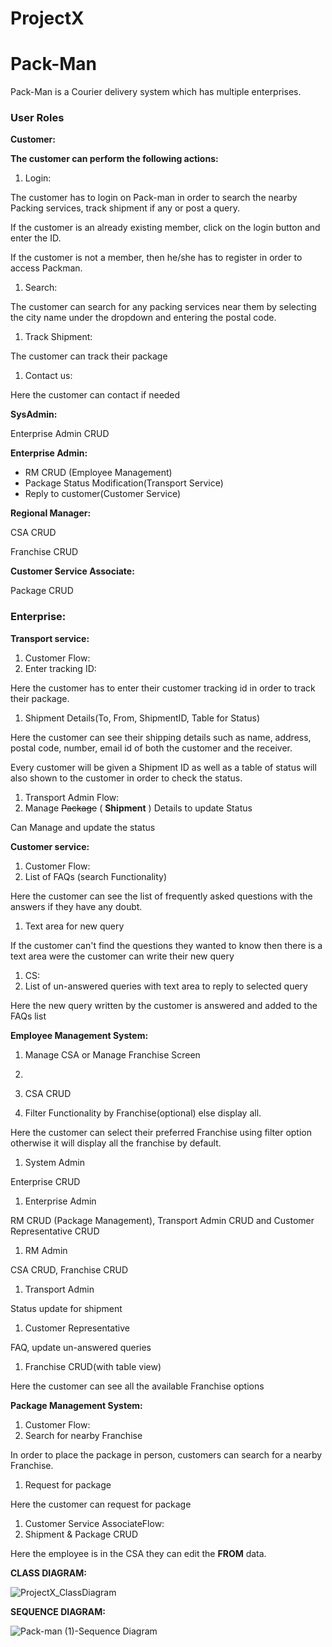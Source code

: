 # ProjectX
# Pack-Man

Pack-Man is a Courier delivery system which has multiple enterprises.

### **User Roles**

**Customer:**

**The customer can perform the following actions:**

1. Login:

The customer has to login on Pack-man in order to search the nearby Packing services, track shipment if any or post a query.

If the customer is an already existing member, click on the login button and enter the ID.

If the customer is not a member, then he/she has to register in order to access Packman.

1. Search:

The customer can search for any packing services near them by selecting the city name under the dropdown and entering the postal code.

1. Track Shipment:

The customer can track their package

1. Contact us:

Here the customer can contact if needed

**SysAdmin:**

Enterprise Admin CRUD

**Enterprise Admin:**

- RM CRUD (Employee Management)
- Package Status Modification(Transport Service)
- Reply to customer(Customer Service)

**Regional Manager:**

CSA CRUD

Franchise CRUD

**Customer Service Associate:**

Package CRUD

### **Enterprise:**

**Transport service:**

1. Customer Flow:
  1. Enter tracking ID:

Here the customer has to enter their customer tracking id in order to track their package.

  1. Shipment Details(To, From, ShipmentID, Table for Status)

Here the customer can see their shipping details such as name, address, postal code, number, email id of both the customer and the receiver.

Every customer will be given a Shipment ID as well as a table of status will also shown to the customer in order to check the status.

1. Transport Admin Flow:
  1. Manage ~~Package~~ ( **Shipment** ) Details to update Status

Can Manage and update the status

**Customer service:**

1. Customer Flow:
  1. List of FAQs (search Functionality)

Here the customer can see the list of frequently asked questions with the answers if they have any doubt.

  1. Text area for new query

If the customer can't find the questions they wanted to know then there is a text area were the customer can write their new query

1. CS:
  1. List of un-answered queries with text area to reply to selected query

Here the new query written by the customer is answered and added to the FAQs list

**Employee Management System:**

1. Manage CSA or Manage Franchise Screen
2.

1. CSA CRUD
  1. Filter Functionality by Franchise(optional) else display all.

Here the customer can select their preferred Franchise using filter option otherwise it will display all the franchise by default.

  1. System Admin

Enterprise CRUD

  1. Enterprise Admin

RM CRUD (Package Management), Transport Admin CRUD and Customer Representative CRUD

  1. RM Admin

CSA CRUD, Franchise CRUD

  1. Transport Admin

Status update for shipment

  1. Customer Representative

FAQ, update un-answered queries

1. Franchise CRUD(with table view)

Here the customer can see all the available Franchise options

**Package Management System:**

1. Customer Flow:
  1. Search for nearby Franchise

In order to place the package in person, customers can search for a nearby Franchise.

  1. Request for package

Here the customer can request for package

1. Customer Service AssociateFlow:
  1. Shipment & Package CRUD

Here the employee is in the CSA they can edit the **FROM** data.




**CLASS DIAGRAM:**


![ProjectX_ClassDiagram](https://user-images.githubusercontent.com/113518157/205134549-1dc577e8-f27f-435f-9c69-31c07ab0c86e.jpg)


**SEQUENCE DIAGRAM:**


![Pack-man (1)-Sequence Diagram](https://user-images.githubusercontent.com/113518157/205135999-1a2e5383-1d3f-47c2-b192-e196c058dcd3.jpg)
